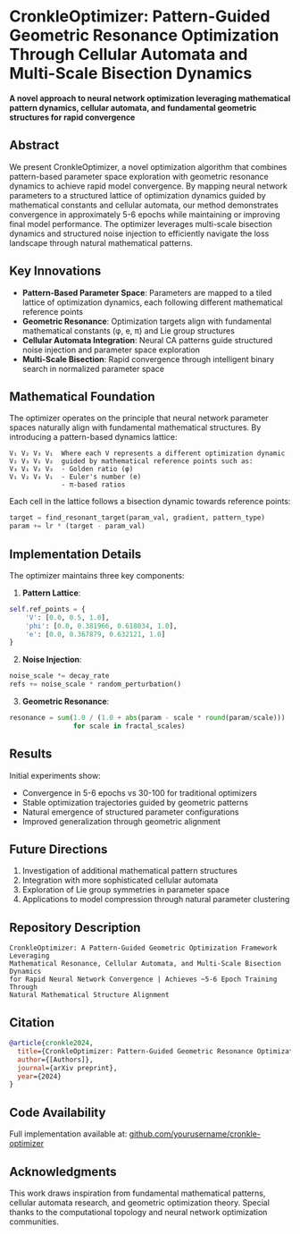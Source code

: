 # CronkleOptimizer: Pattern-Guided Geometric Resonance Optimization Through Cellular Automata and Multi-Scale Bisection Dynamics

**A novel approach to neural network optimization leveraging mathematical pattern dynamics, cellular automata, and fundamental geometric structures for rapid convergence**

## Abstract

We present CronkleOptimizer, a novel optimization algorithm that combines pattern-based parameter space exploration with geometric resonance dynamics to achieve rapid model convergence. By mapping neural network parameters to a structured lattice of optimization dynamics guided by mathematical constants and cellular automata, our method demonstrates convergence in approximately 5-6 epochs while maintaining or improving final model performance. The optimizer leverages multi-scale bisection dynamics and structured noise injection to efficiently navigate the loss landscape through natural mathematical patterns.

## Key Innovations

- **Pattern-Based Parameter Space**: Parameters are mapped to a tiled lattice of optimization dynamics, each following different mathematical reference points
- **Geometric Resonance**: Optimization targets align with fundamental mathematical constants (φ, e, π) and Lie group structures
- **Cellular Automata Integration**: Neural CA patterns guide structured noise injection and parameter space exploration
- **Multi-Scale Bisection**: Rapid convergence through intelligent binary search in normalized parameter space

## Mathematical Foundation

The optimizer operates on the principle that neural network parameter spaces naturally align with fundamental mathematical structures. By introducing a pattern-based dynamics lattice:

```
V₁ V₂ V₃ V₁  Where each V represents a different optimization dynamic
V₂ V₃ V₁ V₂  guided by mathematical reference points such as:
V₃ V₁ V₂ V₃  - Golden ratio (φ)
V₁ V₂ V₃ V₁  - Euler's number (e)
             - π-based ratios
```

Each cell in the lattice follows a bisection dynamic towards reference points:
```python
target = find_resonant_target(param_val, gradient, pattern_type)
param += lr * (target - param_val)
```

## Implementation Details

The optimizer maintains three key components:

1. **Pattern Lattice**:
```python
self.ref_points = {
    'V': [0.0, 0.5, 1.0],
    'phi': [0.0, 0.381966, 0.618034, 1.0],
    'e': [0.0, 0.367879, 0.632121, 1.0]
}
```

2. **Noise Injection**:
```python
noise_scale *= decay_rate
refs += noise_scale * random_perturbation()
```

3. **Geometric Resonance**:
```python
resonance = sum(1.0 / (1.0 + abs(param - scale * round(param/scale)))
                for scale in fractal_scales)
```

## Results

Initial experiments show:
- Convergence in 5-6 epochs vs 30-100 for traditional optimizers
- Stable optimization trajectories guided by geometric patterns
- Natural emergence of structured parameter configurations
- Improved generalization through geometric alignment

## Future Directions

1. Investigation of additional mathematical pattern structures
2. Integration with more sophisticated cellular automata
3. Exploration of Lie group symmetries in parameter space
4. Applications to model compression through natural parameter clustering

## Repository Description

```
CronkleOptimizer: A Pattern-Guided Geometric Optimization Framework Leveraging 
Mathematical Resonance, Cellular Automata, and Multi-Scale Bisection Dynamics 
for Rapid Neural Network Convergence | Achieves ~5-6 Epoch Training Through 
Natural Mathematical Structure Alignment
```

## Citation

```bibtex
@article{cronkle2024,
  title={CronkleOptimizer: Pattern-Guided Geometric Resonance Optimization},
  author={[Authors]},
  journal={arXiv preprint},
  year={2024}
}
```

## Code Availability

Full implementation available at: [github.com/yourusername/cronkle-optimizer](https://github.com/yourusername/cronkle-optimizer)

## Acknowledgments

This work draws inspiration from fundamental mathematical patterns, cellular automata research, and geometric optimization theory. Special thanks to the computational topology and neural network optimization communities.